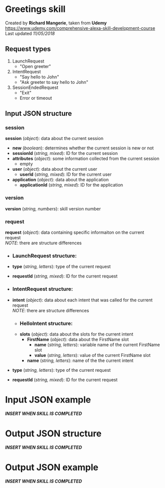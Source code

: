 
# Greetings skill
Created by **Richard Mangerie**, taken from **Udemy**<br/>
https://www.udemy.com/comprehensive-alexa-skill-development-course<br/>
Last updated _11/05/2018_

## Request types

1. LaunchRequest
    * "Open greeter"
2. IntentRequest
    * "Say hello to John"
    * "Ask greeter to say hello to John"
3. SessionEndedRequest
    * "Exit"
    * Error or timeout

## Input JSON structure

### session
**session** (_object_): data about the current session
* **new** (_boolean_): determines whether the current session is new or not
* **sessionId** (_string, mixed_): ID for the current session
* **attributes** (_object_): some information collected from the current session
	* empty
* **user** (_object_): data about the current user
	* **userId** (_string, mixed_): ID for the current user
* **application** (_object_): data about the application
	* **applicationId** (_string, mixed_): ID for the application

### version
**version** (_string, numbers_): skill version number

### request
**request** (_object_): data containing specific informaiton on the current request<br/>
_NOTE_: there are structure differences
	
* ### LaunchRequest structure:

* **type** (_string, letters_): type of the current request
* **requestId** (_string, mixed_): ID for the current request

* ### IntentRequest structure:
* **intent** (_object_): data about each intent that was called for the current request<br/>
_NOTE_: there are structure differences

	* ### HelloIntent structure:
	* **slots** (_object_): data about the slots for the current intent
		* **FirstName** (_object_): data about the FirstName slot
			* **name** (_string, letters_): variable name of the current FirstName slot
			* **value** (_string, letters_): value of the current FirstName slot
		* **name** (_string, letters_): name of the the current intent

* **type** (_string, letters_): type of the current request
* **requestId** (_string, mixed_): ID for the current request

# Input JSON example
**_INSERT WHEN SKILL IS COMPLETED_**

# Output JSON structure
**_INSERT WHEN SKILL IS COMPLETED_**

# Output JSON example
**_INSERT WHEN SKILL IS COMPLETED_**